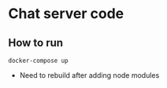 # Chat server code
## How to run  
`docker-compose up`

 - Need to rebuild after adding node modules